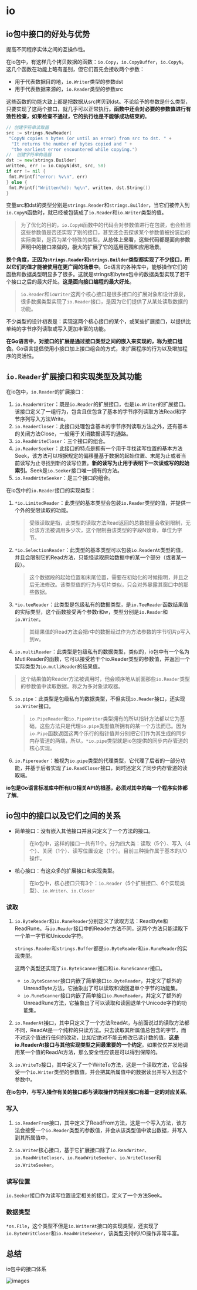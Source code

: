 # io

## io包中接口的好处与优势

提高不同程序实体之间的互操作性。

在io包中，有这样几个拷贝数据的函数：`io.Copy`，`io.CopyBuffer`，`io.CopyN`。这几个函数在功能上略有差别，但它们首先会接收两个参数：

- 用于代表数据目的地，`io.Writer`类型的参数dst
- 用于代表数据来源的，`io.Reader`类型的参数src

这些函数的功能大致上都是把数据从src拷贝到dst。不论给予的参数是什么类型，只要实现了这两个接口，就几乎可以正常执行。**函数中还会对必要的参数值进行有效性检查，如果检查不通过，它的执行也是不能够成功结束的**。

```go
// 创建字符串读取器
src := strings.NewReader(
 "CopyN copies n bytes (or until an error) from src to dst. " +
  "It returns the number of bytes copied and " +
  "the earliest error encountered while copying.")
//  创建字符串构造器
dst := new(strings.Builder)
written, err := io.CopyN(dst, src, 58)
if err != nil {
 fmt.Printf("error: %v\n", err)
} else {
 fmt.Printf("Written(%d): %q\n", written, dst.String())
}
```

变量src和dst的类型分别是`strings.Reader`和`strings.Builder`，当它们被传入到`io.CopyN`函数时，就已经被包装成了`io.Reader`和`io.Writer`类型的值。

> 为了优化的目的，`io.CopyN`函数中的代码会对参数值进行在包装，也会检测这些参数值是否还实现了别的接口，甚至还会去探求某个参数值被扮装后的实际类型，是否为某个特殊的类型。**从总体上来看，这些代码都是面向参数声明中的接口来做的，极大的扩展了它的适用范围和应用场景**。

**换个角度，正因为`strings.Reader`和`strings.Builder`类型都实现了不少接口，所以它们的值才能被使用在更广阔的场景中**。Go语言的各种库中，能够操作它们的函数和数据类型明显多了很多。这就是strings和bytes包中的数据类型实现了若干个接口之后的最大好处。**这是面向接口编程的最大好处**。

> `io.Reader`和`ioWriter`这两个核心接口是很多接口的扩展对象和设计源泉，很多数据类型实现了`io.Reader`接口，是因为它们提供了从某处读取数据的功能。

不少类型的设计初衷是：实现这两个核心接口的某个，或某些扩展接口，以提供比单纯的字节序列读取或写入更加丰富的功能。

**在Go语言中，对接口的扩展是通过接口类型之间的嵌入来实现的，称为接口组合**。Go语言提倡使用小接口加上接口组合的方式，来扩展程序的行为以及增加程序的灵活性。

## `io.Reader`扩展接口和实现类型及其功能

在io包中，`io.Reader`的扩展接口：

1. `io.ReaderWriter`：既是`io.Reader`的扩展接口，也是`io.Writer`的扩展接口。该接口定义了一组行为，包含且仅包含了基本的字节序列读取方法Read和字节序列写入方法Write。
2. `io.ReaderCloser`：此接口处理包含基本的字节序列读取方法之外，还有基本的关闭方法Close，一般用于关闭数据读写的通路。
3. `io.ReadWriteCloser`：三个接口的组合。
4. `io.ReaderSeeker`：此接口的特点是拥有一个用于寻找读写位置的基本方法Seek，该方法可以根据规定的偏移量基于数据的起始位置、末尾为止或者当前读写为止寻找到新的读写位置。**新的读写为止用于表明下一次读或写的起始索引**。Seek是`io.Seeker`接口唯一拥有的方法。
5. `io.ReadWriteSeeker`：是三个接口的组合。

在io包中的`io.Reader`接口的实现类型：

1. `*io.LimitedReader`：此类型的基本类型会包装`io.Reader`类型的值，并提供一个外的受限读取的功能。

    > 受限读取是指，此类型的读取方法Read返回的总数据量会收到限制，无论该方法被调用多少次，这个限制由该类型的字段N致命，单位为字节。 

2. `*io.SelectionReader`：此类型的基本类型可以包装`io.ReaderAt`类型的值，并且会限制它的Read方法，只能怪读取原始数据中的某一个部分（或者某一段）。

    > 这个数据段的起始位置和末尾位置，需要在初始化的时候指明，并且之后无法修改。该类型值的行为与切片类似，只会对外暴露其窗口中的那些数据。

3. `*io.teeReader`：此类型是包级私有的数据类型，是`io.TeeReader`函数结果值的实际类型，这个函数接受两个参数r和w，类型分别是`io.Reader`和`io.Writer`。

    > 其结果值的Read方法会把r中的数据经过作为方法参数的字节切片p写入到w。

4. `io.multiReader`：此类型是包级私有的数据类型，类似的，io包中有一个名为MutliReader的函数，它可以接受若干个io.Reader类型的参数值，并返回一个实际类型为`io.mutliReader`的结果值。

> 这个结果值的Reader方法被调用时，他会顺序地从前面那些`io.Reader`类型的参数值中读取数据。称之为多对象读取器。

5. `io.pipe`：此类型是包级私有的数据类型，不但实现`io.Reader`接口，还实现`io.Writer`接口。

    > `io.PipeReader`和`io.PipeWriter`类型拥有的所以指针方法都以它为基础，这些方法只是代理`io.pipe`类型值所拥有的某一个方法而已。因为`io.Pipe`函数返回这两个乐行的指针值并分别把它们作为其生成的同步内存管道的两端，所以，`*io.pipe`类型就是io包提供的同步内存管道的核心实现。

6. `io.Pipereader`：被视为`io.pipe`类型的代理类型，它代理了后者的一部分功能，并基于后者实现了`io.ReadCloser`接口，同时还定义了同步内存管道的读取端。

**io包是Go语言标准库中所有I/O相关API的根基，必须对其中的每一个程序实体都了解**。

## io包中的接口以及它们之间的关系

- 简单接口：没有嵌入其他接口并且只定义了一个方法的接口。

    > 在io包中，这样的接口一共有11个。分为四大类：读取（5个）、写入（4个）、关闭（1个）、读写位置设定（1个）。目前三种操作属于基本的I/O操作。

- 核心接口：有这众多的扩展接口和实现类型。

    > 在io包中，核心接口只有3个：`io.Reader`（5个扩展接口、6个实现类型）、`io.Writer`、`io.Closer`

### 读取

1. `io.ByteReader`和`io.RuneReader`分别定义了读取方法：ReadByte和ReadRune。与`io.Reader`接口中的Reader方法不同，这两个方法只能读取下一个单一字节和Unicode字符。

    `strings.Reader`和`strings.Buffer`都是`io.ByteReader`和`io.RuneReader`的实现类型。

    这两个类型还实现了`io.ByteScanner`接口和`io.RuneScanner`接口。

     - `io.ByteScanner`接口内嵌了简单接口`io.ByteReader`，并定义了额外的UnreadByte方法，它抽象出了可以读取和读回退单个字节的功能集。
     - `io.RuneScanner`接口内嵌了简单接口`io.RuneReader`，并定义了额外的UnreadRune方法，它抽象出了可以读取和读回退单个Unicode字符的功能集。

2. `io.ReaderAt`接口，其中只定义了一个方法ReadAt，与前面说过的读取方法都不同，ReadAt是一个纯粹的只读方法。只去读取其所属值总包含的字节，而不对这个值进行任何的改动，比如它绝对不能去修改已读计数的值，**这是io.ReaderAt接口与其他实现类型之间最重要的一个约定**。如果仅仅并发地调用某一个值的ReadAt方法，那么安全性应该是可以得到保障的。
3. `io.WriteTo`接口，其中定义了一个WriteTo方法，这是一个读取方法，它会接受一个`io.Writer`类型的参数值，并会把其所属值中的数据读出并写入到这个参数中。

**在io包中，与写入操作有关的接口都与读取操作的相关接口有着一定的对应关系**。

### 写入

1. `io.ReaderFrom`接口，其中定义了ReadFrom方法，这是一个写入方法，该方法会接受一个`io.Reader`类型的参数值，并会从该类型值中读出数据，并写入到其所属值中。

2. `io.Writer`核心接口，基于它扩展接口除了`io.ReadWriter`、`io.ReadWriteCloser`、`io.ReadWriteSeeker`、`io.WriteCloser`和`io.WriteSeeker`。

### 读写位置

`io.Seeker`接口作为读写位置设定相关的接口，定义了一个方法Seek。

### 数据类型

`*os.File`，这个类型不但是`io.WriterAt`接口的实现类型，还实现了`io.ByteWritCloser`和`io.ReadWriteSeeker`，该类型支持的I/O操作非常丰富。

## 总结

io包中的接口体系

![images](https://github.com/Promacanthus/Golang-Guide/raw/master/docs/images/io-interface.png)